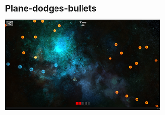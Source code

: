# Plane-dodges-bullets

<img src="assets/image-20250107184724726.png" alt="image-20250107184724726" style="zoom:80%;" /> 
